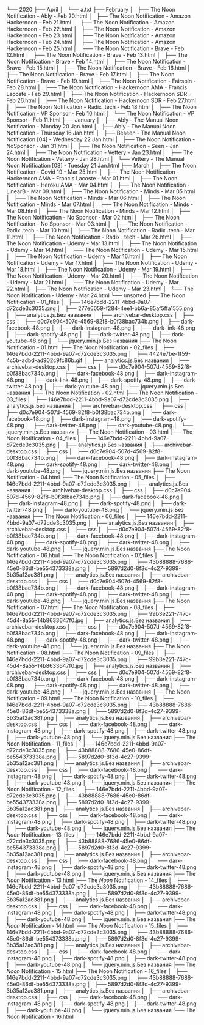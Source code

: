 
└── 2020
    ├── April
    │   └── a.txt
    ├── February
    │   ├── The Noon Notification - Ably - Feb 20.html
    │   ├── The Noon Notification - Amazon Hackernoon - Feb 21.html
    │   ├── The Noon Notification - Amazon Hackernoon - Feb 22.html
    │   ├── The Noon Notification - Amazon Hackernoon - Feb 23.html
    │   ├── The Noon Notification - Amazon Hackernoon - Feb 24.html
    │   ├── The Noon Notification - Amazon Hackernoon - Feb 25.html
    │   ├── The Noon Notification - Brave - Feb 12.html
    │   ├── The Noon Notification - Brave - Feb 13.html
    │   ├── The Noon Notification - Brave - Feb 14.html
    │   ├── The Noon Notification - Brave - Feb 15.html
    │   ├── The Noon Notification - Brave - Feb 16.html
    │   ├── The Noon Notification - Brave - Feb 17.html
    │   ├── The Noon Notification - Brave - Feb 19.html
    │   ├── The Noon Notification - Fairspin - Feb 28.html
    │   ├── The Noon Notification - Hackernoon AMA - Francis Lacoste - Feb 29.html
    │   ├── The Noon Notification - Hackernoon SDR - Feb 26.html
    │   ├── The Noon Notification - Hackernoon SDR - Feb 27.html
    │   ├── The Noon Notification - Radix .tech - Feb 18.html
    │   ├── The Noon Notification - VP Sponsor - Feb 10.html
    │   └── The Noon Notification - VP Sponsor - Feb 11.html
    ├── January
    │   ├── Ably - The Manual Noon Notification - Monday 20 Jan.html
    │   ├── Ably - The Manual Noon Notification - Thursday 16 Jan.html
    │   ├── Beseen - The Manual Noon Notification [04] - Wednesday 22 Jan.html
    │   ├── The Noon Notification - NoSponsor - Jan 31.html
    │   ├── The Noon Notification - Seen - Jan 24.html
    │   ├── The Noon Notification - Vettery - Jan 23.html
    │   ├── The Noon Notification - Vettery - Jan 28.html
    │   └── Vettery - The Manual Noon Notification [03] - Tuesday 21 Jan.html
    ├── March
    │   ├── The Noon Notification - Covid 19 - Mar 25.html
    │   ├── The Noon Notification - Hackernoon AMA - Francis Lacoste - Mar 01.html
    │   ├── The Noon Notification - Heroku AMA - Mar 04.html
    │   ├── The Noon Notification - LinearB - Mar 09.html
    │   ├── The Noon Notification - Minds - Mar 05.html
    │   ├── The Noon Notification - Minds - Mar 06.html
    │   ├── The Noon Notification - Minds - Mar 07.html
    │   ├── The Noon Notification - Minds - Mar 08.html
    │   ├── The Noon Notification - Minds - Mar 12.html
    │   ├── The Noon Notification - No Sponsor - Mar 02.html
    │   ├── The Noon Notification - No Sponsor - Mar 03.html
    │   ├── The Noon Notification - Radix .tech - Mar 10.html
    │   ├── The Noon Notification - Radix .tech - Mar 11.html
    │   ├── The Noon Notification - Radix . tech - Mar 26.html
    │   ├── The Noon Notification - Udemy - Mar 13.html
    │   ├── The Noon Notification - Udemy - Mar 14.html
    │   ├── The Noon Notification - Udemy - Mar 15.html
    │   ├── The Noon Notification - Udemy - Mar 16.html
    │   ├── The Noon Notification - Udemy - Mar 17.html
    │   ├── The Noon Notification - Udemy - Mar 18.html
    │   ├── The Noon Notification - Udemy - Mar 19.html
    │   ├── The Noon Notification - Udemy - Mar 20.html
    │   ├── The Noon Notification - Udemy - Mar 21.html
    │   ├── The Noon Notification - Udemy - Mar 22.html
    │   ├── The Noon Notification - Udemy - Mar 23.html
    │   └── The Noon Notification - Udemy - Mar 24.html
    └── unsorted
        ├── The Noon Notification - 01_files
        │   ├── 146e7bdd-2211-4bbd-9a07-d72cde3c3035.png
        │   ├── 277e6059-f284-4ee1-bb6a-85af5ffa1555.png
        │   ├── analytics.js.Без названия
        │   ├── archivebar-desktop.css
        │   ├── css
        │   ├── d0c7e904-507d-4569-82f8-b0f38bac734b.png
        │   ├── dark-facebook-48.png
        │   ├── dark-instagram-48.png
        │   ├── dark-link-48.png
        │   ├── dark-spotify-48.png
        │   ├── dark-twitter-48.png
        │   ├── dark-youtube-48.png
        │   └── jquery.min.js.Без названия
        ├── The Noon Notification - 01.html
        ├── The Noon Notification - 02_files
        │   ├── 146e7bdd-2211-4bbd-9a07-d72cde3c3035.png
        │   ├── 4424e7be-1f59-4c5b-adbd-ad902c9fc86b.gif
        │   ├── analytics.js.Без названия
        │   ├── archivebar-desktop.css
        │   ├── css
        │   ├── d0c7e904-507d-4569-82f8-b0f38bac734b.png
        │   ├── dark-facebook-48.png
        │   ├── dark-instagram-48.png
        │   ├── dark-link-48.png
        │   ├── dark-spotify-48.png
        │   ├── dark-twitter-48.png
        │   ├── dark-youtube-48.png
        │   └── jquery.min.js.Без названия
        ├── The Noon Notification - 02.html
        ├── The Noon Notification - 03_files
        │   ├── 146e7bdd-2211-4bbd-9a07-d72cde3c3035.png
        │   ├── analytics.js.Без названия
        │   ├── archivebar-desktop.css
        │   ├── css
        │   ├── d0c7e904-507d-4569-82f8-b0f38bac734b.png
        │   ├── dark-facebook-48.png
        │   ├── dark-instagram-48.png
        │   ├── dark-spotify-48.png
        │   ├── dark-twitter-48.png
        │   ├── dark-youtube-48.png
        │   └── jquery.min.js.Без названия
        ├── The Noon Notification - 03.html
        ├── The Noon Notification - 04_files
        │   ├── 146e7bdd-2211-4bbd-9a07-d72cde3c3035.png
        │   ├── analytics.js.Без названия
        │   ├── archivebar-desktop.css
        │   ├── css
        │   ├── d0c7e904-507d-4569-82f8-b0f38bac734b.png
        │   ├── dark-facebook-48.png
        │   ├── dark-instagram-48.png
        │   ├── dark-spotify-48.png
        │   ├── dark-twitter-48.png
        │   ├── dark-youtube-48.png
        │   └── jquery.min.js.Без названия
        ├── The Noon Notification - 04.html
        ├── The Noon Notification - 05_files
        │   ├── 146e7bdd-2211-4bbd-9a07-d72cde3c3035.png
        │   ├── analytics.js.Без названия
        │   ├── archivebar-desktop.css
        │   ├── css
        │   ├── d0c7e904-507d-4569-82f8-b0f38bac734b.png
        │   ├── dark-facebook-48.png
        │   ├── dark-instagram-48.png
        │   ├── dark-spotify-48.png
        │   ├── dark-twitter-48.png
        │   ├── dark-youtube-48.png
        │   └── jquery.min.js.Без названия
        ├── The Noon Notification - 06_files
        │   ├── 146e7bdd-2211-4bbd-9a07-d72cde3c3035.png
        │   ├── analytics.js.Без названия
        │   ├── archivebar-desktop.css
        │   ├── css
        │   ├── d0c7e904-507d-4569-82f8-b0f38bac734b.png
        │   ├── dark-facebook-48.png
        │   ├── dark-instagram-48.png
        │   ├── dark-spotify-48.png
        │   ├── dark-twitter-48.png
        │   ├── dark-youtube-48.png
        │   └── jquery.min.js.Без названия
        ├── The Noon Notification - 06.html
        ├── The Noon Notification - 07_files
        │   ├── 146e7bdd-2211-4bbd-9a07-d72cde3c3035.png
        │   ├── 43b88888-7686-45e0-86df-be554373338a.png
        │   ├── 5897d2d0-8f3d-4c27-9399-3b35a12ac381.png
        │   ├── analytics.js.Без названия
        │   ├── archivebar-desktop.css
        │   ├── css
        │   ├── d0c7e904-507d-4569-82f8-b0f38bac734b.png
        │   ├── dark-facebook-48.png
        │   ├── dark-instagram-48.png
        │   ├── dark-spotify-48.png
        │   ├── dark-twitter-48.png
        │   ├── dark-youtube-48.png
        │   └── jquery.min.js.Без названия
        ├── The Noon Notification - 07.html
        ├── The Noon Notification - 08_files
        │   ├── 146e7bdd-2211-4bbd-9a07-d72cde3c3035.png
        │   ├── 99b3e221-747c-45d4-8a55-14b8633647f0.jpg
        │   ├── analytics.js.Без названия
        │   ├── archivebar-desktop.css
        │   ├── css
        │   ├── d0c7e904-507d-4569-82f8-b0f38bac734b.png
        │   ├── dark-facebook-48.png
        │   ├── dark-instagram-48.png
        │   ├── dark-spotify-48.png
        │   ├── dark-twitter-48.png
        │   ├── dark-youtube-48.png
        │   └── jquery.min.js.Без названия
        ├── The Noon Notification - 08.html
        ├── The Noon Notification - 09_files
        │   ├── 146e7bdd-2211-4bbd-9a07-d72cde3c3035.png
        │   ├── 99b3e221-747c-45d4-8a55-14b8633647f0.jpg
        │   ├── analytics.js.Без названия
        │   ├── archivebar-desktop.css
        │   ├── css
        │   ├── d0c7e904-507d-4569-82f8-b0f38bac734b.png
        │   ├── dark-facebook-48.png
        │   ├── dark-instagram-48.png
        │   ├── dark-spotify-48.png
        │   ├── dark-twitter-48.png
        │   ├── dark-youtube-48.png
        │   └── jquery.min.js.Без названия
        ├── The Noon Notification - 09.html
        ├── The Noon Notification - 10_files
        │   ├── 146e7bdd-2211-4bbd-9a07-d72cde3c3035.png
        │   ├── 43b88888-7686-45e0-86df-be554373338a.png
        │   ├── 5897d2d0-8f3d-4c27-9399-3b35a12ac381.png
        │   ├── analytics.js.Без названия
        │   ├── archivebar-desktop.css
        │   ├── css
        │   ├── dark-facebook-48.png
        │   ├── dark-instagram-48.png
        │   ├── dark-spotify-48.png
        │   ├── dark-twitter-48.png
        │   ├── dark-youtube-48.png
        │   └── jquery.min.js.Без названия
        ├── The Noon Notification - 11_files
        │   ├── 146e7bdd-2211-4bbd-9a07-d72cde3c3035.png
        │   ├── 43b88888-7686-45e0-86df-be554373338a.png
        │   ├── 5897d2d0-8f3d-4c27-9399-3b35a12ac381.png
        │   ├── analytics.js.Без названия
        │   ├── archivebar-desktop.css
        │   ├── css
        │   ├── dark-facebook-48.png
        │   ├── dark-instagram-48.png
        │   ├── dark-spotify-48.png
        │   ├── dark-twitter-48.png
        │   ├── dark-youtube-48.png
        │   └── jquery.min.js.Без названия
        ├── The Noon Notification - 12_files
        │   ├── 146e7bdd-2211-4bbd-9a07-d72cde3c3035.png
        │   ├── 43b88888-7686-45e0-86df-be554373338a.png
        │   ├── 5897d2d0-8f3d-4c27-9399-3b35a12ac381.png
        │   ├── analytics.js.Без названия
        │   ├── archivebar-desktop.css
        │   ├── css
        │   ├── dark-facebook-48.png
        │   ├── dark-instagram-48.png
        │   ├── dark-spotify-48.png
        │   ├── dark-twitter-48.png
        │   ├── dark-youtube-48.png
        │   └── jquery.min.js.Без названия
        ├── The _Noon_ Notification - 13_files
        │   ├── 146e7bdd-2211-4bbd-9a07-d72cde3c3035.png
        │   ├── 43b88888-7686-45e0-86df-be554373338a.png
        │   ├── 5897d2d0-8f3d-4c27-9399-3b35a12ac381.png
        │   ├── analytics.js.Без названия
        │   ├── archivebar-desktop.css
        │   ├── css
        │   ├── dark-facebook-48.png
        │   ├── dark-instagram-48.png
        │   ├── dark-spotify-48.png
        │   ├── dark-twitter-48.png
        │   ├── dark-youtube-48.png
        │   └── jquery.min.js.Без названия
        ├── The _Noon_ Notification - 13.html
        ├── The _Noon_ Notification - 14_files
        │   ├── 146e7bdd-2211-4bbd-9a07-d72cde3c3035.png
        │   ├── 43b88888-7686-45e0-86df-be554373338a.png
        │   ├── 5897d2d0-8f3d-4c27-9399-3b35a12ac381.png
        │   ├── analytics.js.Без названия
        │   ├── archivebar-desktop.css
        │   ├── css
        │   ├── dark-facebook-48.png
        │   ├── dark-instagram-48.png
        │   ├── dark-spotify-48.png
        │   ├── dark-twitter-48.png
        │   ├── dark-youtube-48.png
        │   └── jquery.min.js.Без названия
        ├── The _Noon_ Notification - 14.html
        ├── The _Noon_ Notification - 15_files
        │   ├── 146e7bdd-2211-4bbd-9a07-d72cde3c3035.png
        │   ├── 43b88888-7686-45e0-86df-be554373338a.png
        │   ├── 5897d2d0-8f3d-4c27-9399-3b35a12ac381.png
        │   ├── analytics.js.Без названия
        │   ├── archivebar-desktop.css
        │   ├── css
        │   ├── dark-facebook-48.png
        │   ├── dark-instagram-48.png
        │   ├── dark-spotify-48.png
        │   ├── dark-twitter-48.png
        │   ├── dark-youtube-48.png
        │   └── jquery.min.js.Без названия
        ├── The _Noon_ Notification - 15.html
        ├── The Noon Notification - 16_files
        │   ├── 146e7bdd-2211-4bbd-9a07-d72cde3c3035.png
        │   ├── 43b88888-7686-45e0-86df-be554373338a.png
        │   ├── 5897d2d0-8f3d-4c27-9399-3b35a12ac381.png
        │   ├── analytics.js.Без названия
        │   ├── archivebar-desktop.css
        │   ├── css
        │   ├── dark-facebook-48.png
        │   ├── dark-instagram-48.png
        │   ├── dark-spotify-48.png
        │   ├── dark-twitter-48.png
        │   ├── dark-youtube-48.png
        │   └── jquery.min.js.Без названия
        └── The Noon Notification - 16.html
